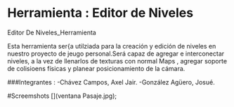 # Herramienta : Editor de Niveles 

Editor De Niveles_Herramienta

Esta herramienta ser{a utilziada para la creación y edición de niveles en nuestro proyecto de jeugo personal.Será capaz de agregar e interconectar niveles, a la vez de llenarlos de texturas con normal Maps , agregar soporte de colisioens físicas y planear posicionamiento de la cámara.

###Integrantes :
-Chávez Campos, Axel Jair.
-González Agüero, Josué.



#Screemshots
[](ventana Pasaje.jpg);


